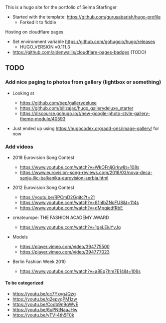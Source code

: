 This is a hugo site for the portfolio of Selma Starfinger

- Started with the template: https://github.com/gurusabarish/hugo-profile
    - Forked it to fiddle

Hosting on cloudflare pages
- Set environment variable https://github.com/gohugoio/hugo/releases
	- HUGO_VERSION v0.111.3
- https://github.com/aidenwallis/cloudflare-pages-badges (TODO)

## TODO

### Add nice paging to photos from gallery (lightbox or something)

* Looking at
    * https://github.com/bep/gallerydeluxe
    * https://github.com/billzajac/hugo_gallerydeluxe_starter
    * https://discourse.gohugo.io/t/new-google-photo-style-gallery-theme-module/40593

* Just ended up using https://hugocodex.org/add-ons/image-gallery/ for now


### Add videos

* 2018 Eurovision Song Contest
    * https://www.youtube.com/watch?v=WkOFnIjGrkw&t=108s
    * https://www.eurovision-song-reviews.com/2018/03/nova-deca-sanja-ilic-balkanika-eurovision-serbia.html

* 2012 Eurovision Song Contest
    * https://youtu.be/RPCmD2Gqjtc?t=21
    * https://www.youtube.com/watch?v=81hIbZNoFU8&t=114s
    * https://www.youtube.com/watch?v=dMpqjedfRbE
* createurope: THE FASHION ACADEMY AWARD
    * https://www.youtube.com/watch?v=1geLEiuYvJg
* Models
    * https://player.vimeo.com/video/394775500
    * https://player.vimeo.com/video/394777023
* Berlin Fashion Week 2010
    * https://www.youtube.com/watch?v=a8Eq7hm7E14&t=106s


#### To be categorized

* https://youtu.be/cc7YxvgJQzg
* https://youtu.be/q2epvqPM1zw
* https://youtu.be/Codb9n9qWvE
* https://youtu.be/6uPNtNaaJHw
* https://youtu.be/yTV-4th5F0k

